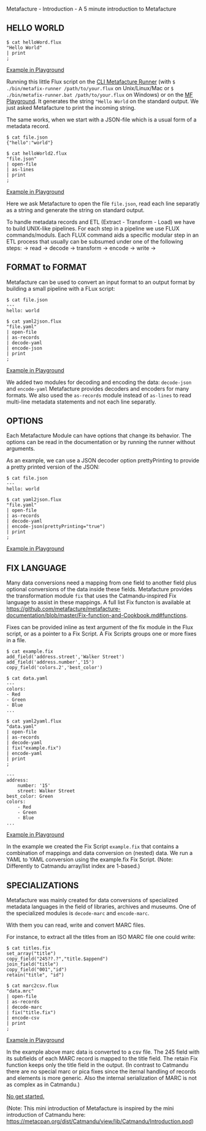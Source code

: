 Metafacture - Introduction - A 5 minute introduction to Metafacture

## HELLO WORLD

```
$ cat helloWord.flux
"Hello World"
| print
;
```
[Example in Playground](https://metafacture.org/playground/?flux=%22Hello+World%22%0A%7C+print%0A%3B)

Running this little Flux script on the [CLI Metafacture Runner](https://github.com/metafacture/metafacture-fix/releases) (with `$ ./bin/metafix-runner /path/to/your.flux` on Unix/Linux/Mac or `$ ./bin/metafix-runner.bat /path/to/your.flux` on Windows) or on the [MF Playground](https://metafacture.org/playground/?flux=%22Hello+World%22%0A%7C+print%0A%3B). It generates the string `"Hello World` on the standard output. We just asked Metafacture to print the incoming string.

The same works, when we start with a JSON-file which is a usual form of a metadata record.

```
$ cat file.json
{"hello":"world"}
```

```
$ cat helloWorld2.flux
"file.json"
| open-file
| as-lines
| print
;
```
[Example in Playground](https://metafacture.org/playground/?flux=inputFile%0A%7C+open-file%0A%7C+as-lines%0A%7C+print%0A%3B&data=%7B%22hello%22%3A%22world%22%7D)

Here we ask Metafacture to open the file `file.json`, read each line separatly as a string and generate the string on standard output.

To handle metadata records and ETL (Extract - Transform - Load) we have to build UNIX-like pipelines. For each step in a pipeline we use FLUX commands/moduls. Each FLUX command aids a specific modular step in an ETL process that usually can be subsumed under one of the following steps:
→ read → decode → transform → encode → write → 


## FORMAT to FORMAT

Metafacture can be used to convert an input format to an output format by building a small pipeline with a FLux script:

```
$ cat file.json
---
hello: world
```

```
$ cat yaml2json.flux
"file.yaml"
| open-file
| as-records
| decode-yaml
| encode-json
| print
;
```
[Example in Playground](https://metafacture.org/playground/?flux=inputFile%0A%7C+open-file%0A%7C+as-records%0A%7C+decode-yaml%0A%7C+encode-json%0A%7C+print%0A%3B&data=hello%3A+world)

We added two modules for decoding and encoding the data: `decode-json` and `encode-yaml` 
Metafacture provides decoders and encoders for many formats. We also used the `as-records` module instead of `as-lines` to 
read multi-line metadata statements and not each line separatly.

## OPTIONS

Each Metafacture Module can have options that change its behavior. The options can be read in the documentation or by running the runner without arguments.

As an example, we can use a JSON decoder option prettyPrinting to provide a pretty printed version of the JSON:

```
$ cat file.json
---
hello: world
```

```
$ cat yaml2json.flux
"file.yaml"
| open-file
| as-records
| decode-yaml
| encode-json(prettyPrinting="true")
| print
;
```
[Example in Playground](https://metafacture.org/playground/?flux=inputFile%0A%7C+open-file%0A%7C+as-records%0A%7C+decode-yaml%0A%7C+encode-json%28prettyPrinting%3D%22true%22%29%0A%7C+print%0A%3B&data=hello%3A+world)

## FIX LANGUAGE

Many data conversions need a mapping from one field to another field plus optional conversions of the data inside these fields. Metafacture provides the transformation module `fix` that uses the Catmandu-inspired Fix language to assist in these mappings. A full list Fix functon is available at https://github.com/metafacture/metafacture-documentation/blob/master/Fix-function-and-Cookbook.md#functions.

Fixes can be provided inline as text argument of the fix module in the Flux script, or as a pointer to a Fix Script. A Fix Scripts groups one or more fixes in a file.

```
$ cat example.fix
add_field('address.street','Walker Street')
add_field('address.number','15')
copy_field('colors.2','best_color')
```

```
$ cat data.yaml
---
colors:
- Red
- Green
- Blue
...
```

```
$ cat yaml2yaml.flux
"data.yaml"
| open-file
| as-records
| decode-yaml
| fix("example.fix")
| encode-yaml
| print
;
```

```
---
address:
    number: '15'
    street: Walker Street
best_color: Green
colors:
    - Red
    - Green
    - Blue
...
```
[Example in Playground](https://metafacture.org/playground/?flux=inputFile%0A%7C+open-file%0A%7C+as-records%0A%7C+decode-yaml%0A%7C+fix%28transformationFile%29%0A%7C+encode-yaml%0A%7C+print%0A%3B&transformation=add_field%28%27address.street%27%2C%27Walker+Street%27%29%0Aadd_field%28%27address.number%27%2C%2715%27%29%0Acopy_field%28%27colors.2%27%2C%27best_color%27%29&data=---%0Acolors%3A%0A-+Red%0A-+Green%0A-+Blue)

In the example we created the Fix Script `example.fix` that contains a combination of mappings and data conversion on (nested) data. We run a YAML to YAML conversion using the example.fix Fix Script. (Note: Differently to Catmandu array/list index are 1-based.)


## SPECIALIZATIONS

Metafacture was mainly created for data conversions of specialized metadata languages in the field of libraries, archives and museums. One of the specialized modules is `decode-marc` and `encode-marc`. 

With them you can read, write and convert MARC files.

For instance, to extract all the titles from an ISO MARC file one could write:

```
$ cat titles.fix
set_array("title")
copy_field("245??.?","title.$append")
join_field("title")
copy_field("001","id")
retain("title", "id")
```
 
 ```
 $ cat marc2csv.flux
"data.mrc"
| open-file
| as-records
| decode-marc
| fix("title.fix")
| encode-csv
| print
;
```

[Example in Playground](https://metafacture.org/playground/?flux=%22https%3A//raw.githubusercontent.com/metafacture/metafacture-core/master/metafacture-runner/src/main/dist/examples/read/marc21/10.marc21%22%0A%7C+open-http%0A%7C+as-lines%0A%7C+decode-marc21%0A%7C+fix%28transformationFile%29%0A%7C+encode-csv%0A%7C+print%0A%3B&transformation=set_array%28%22title%22%29%0Acopy_field%28%22245%3F%3F.%3F%22%2C%22title.%24append%22%29%0Ajoin_field%28%22title%22%29%0Acopy_field%28%22001%22%2C%22id%22%29%0Aretain%28%22title%22%2C+%22id%22%29)

In the example above marc data is converted to a csv file.
The 245 field with its subfields of each MARC record is mapped to the title field.
The retain Fix function keeps only the title field in the output. (In contrast to Catmandu there are no special marc or pica fixes since the iternal handling of records and elements is more generic. Also the internal serialization of MARC is not as complex as in Catmandu.)


[No get started.](./Getting-Started.md)

(Note: This mini introduction of Metafacture is inspired by the mini introduction of Catmandu here: https://metacpan.org/dist/Catmandu/view/lib/Catmandu/Introduction.pod)
